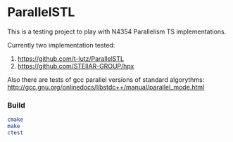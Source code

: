 # ParallelSTL

This is a testing project to play with N4354 Parallelism TS implementations.

Currently two implementation tested:

1. https://github.com/t-lutz/ParallelSTL
2. https://github.com/STEllAR-GROUP/hpx

Also there are tests of gcc parallel versions of standard algorythms:
http://gcc.gnu.org/onlinedocs/libstdc++/manual/parallel_mode.html

### Build
```cmake
cmake
make
ctest
```
